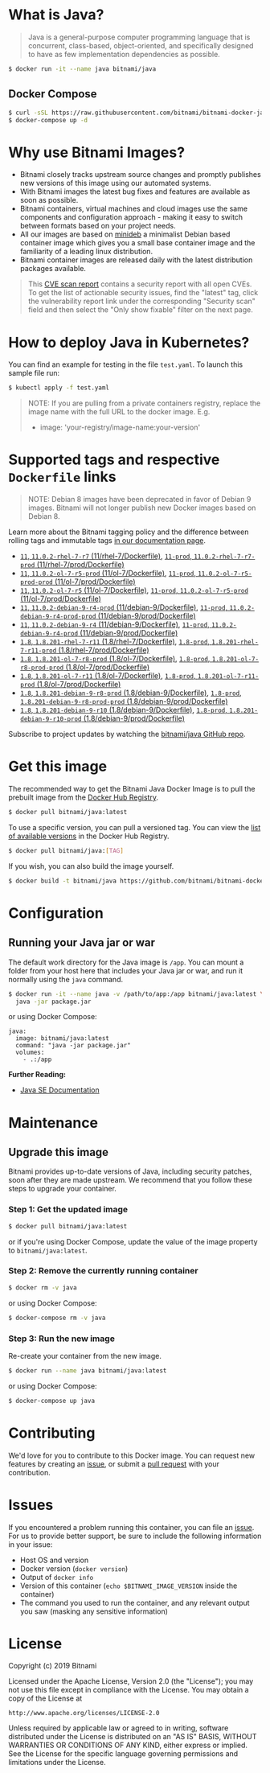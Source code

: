 # What is Java?

> Java is a general-purpose computer programming language that is concurrent, class-based, object-oriented, and specifically designed to have as few implementation dependencies as possible.

```bash
$ docker run -it --name java bitnami/java
```

## Docker Compose

```bash
$ curl -sSL https://raw.githubusercontent.com/bitnami/bitnami-docker-java/master/docker-compose.yml > docker-compose.yml
$ docker-compose up -d
```

# Why use Bitnami Images?

* Bitnami closely tracks upstream source changes and promptly publishes new versions of this image using our automated systems.
* With Bitnami images the latest bug fixes and features are available as soon as possible.
* Bitnami containers, virtual machines and cloud images use the same components and configuration approach - making it easy to switch between formats based on your project needs.
* All our images are based on [minideb](https://github.com/bitnami/minideb) a minimalist Debian based container image which gives you a small base container image and the familiarity of a leading linux distribution.
* Bitnami container images are released daily with the latest distribution packages available.


> This [CVE scan report](https://quay.io/repository/bitnami/java?tab=tags) contains a security report with all open CVEs. To get the list of actionable security issues, find the "latest" tag, click the vulnerability report link under the corresponding "Security scan" field and then select the "Only show fixable" filter on the next page.

# How to deploy Java in Kubernetes?

You can find an example for testing in the file `test.yaml`. To launch this sample file run:

```bash
$ kubectl apply -f test.yaml
```

> NOTE: If you are pulling from a private containers registry, replace the image name with the full URL to the docker image. E.g.
>
> - image: 'your-registry/image-name:your-version'

# Supported tags and respective `Dockerfile` links

> NOTE: Debian 8 images have been deprecated in favor of Debian 9 images. Bitnami will not longer publish new Docker images based on Debian 8.

Learn more about the Bitnami tagging policy and the difference between rolling tags and immutable tags [in our documentation page](https://docs.bitnami.com/containers/how-to/understand-rolling-tags-containers/).


- [`11`, `11.0.2-rhel-7-r7` (11/rhel-7/Dockerfile)](https://github.com/bitnami/bitnami-docker-java/blob/11.0.2-rhel-7-r7/11/rhel-7/Dockerfile), [`11-prod`, `11.0.2-rhel-7-r7-prod` (11/rhel-7/prod/Dockerfile)](https://github.com/bitnami/bitnami-docker-java/blob/11.0.2-rhel-7-r7/11/rhel-7/prod/Dockerfile)
- [`11`, `11.0.2-ol-7-r5-prod` (11/ol-7/Dockerfile)](https://github.com/bitnami/bitnami-docker-java/blob/11.0.2-ol-7-r5-prod/11/ol-7/Dockerfile), [`11-prod`, `11.0.2-ol-7-r5-prod-prod` (11/ol-7/prod/Dockerfile)](https://github.com/bitnami/bitnami-docker-java/blob/11.0.2-ol-7-r5-prod/11/ol-7/prod/Dockerfile)
- [`11`, `11.0.2-ol-7-r5` (11/ol-7/Dockerfile)](https://github.com/bitnami/bitnami-docker-java/blob/11.0.2-ol-7-r5/11/ol-7/Dockerfile), [`11-prod`, `11.0.2-ol-7-r5-prod` (11/ol-7/prod/Dockerfile)](https://github.com/bitnami/bitnami-docker-java/blob/11.0.2-ol-7-r5/11/ol-7/prod/Dockerfile)
- [`11`, `11.0.2-debian-9-r4-prod` (11/debian-9/Dockerfile)](https://github.com/bitnami/bitnami-docker-java/blob/11.0.2-debian-9-r4-prod/11/debian-9/Dockerfile), [`11-prod`, `11.0.2-debian-9-r4-prod-prod` (11/debian-9/prod/Dockerfile)](https://github.com/bitnami/bitnami-docker-java/blob/11.0.2-debian-9-r4-prod/11/debian-9/prod/Dockerfile)
- [`11`, `11.0.2-debian-9-r4` (11/debian-9/Dockerfile)](https://github.com/bitnami/bitnami-docker-java/blob/11.0.2-debian-9-r4/11/debian-9/Dockerfile), [`11-prod`, `11.0.2-debian-9-r4-prod` (11/debian-9/prod/Dockerfile)](https://github.com/bitnami/bitnami-docker-java/blob/11.0.2-debian-9-r4/11/debian-9/prod/Dockerfile)
- [`1.8`, `1.8.201-rhel-7-r11` (1.8/rhel-7/Dockerfile)](https://github.com/bitnami/bitnami-docker-java/blob/1.8.201-rhel-7-r11/1.8/rhel-7/Dockerfile), [`1.8-prod`, `1.8.201-rhel-7-r11-prod` (1.8/rhel-7/prod/Dockerfile)](https://github.com/bitnami/bitnami-docker-java/blob/1.8.201-rhel-7-r11/1.8/rhel-7/prod/Dockerfile)
- [`1.8`, `1.8.201-ol-7-r8-prod` (1.8/ol-7/Dockerfile)](https://github.com/bitnami/bitnami-docker-java/blob/1.8.201-ol-7-r8-prod/1.8/ol-7/Dockerfile), [`1.8-prod`, `1.8.201-ol-7-r8-prod-prod` (1.8/ol-7/prod/Dockerfile)](https://github.com/bitnami/bitnami-docker-java/blob/1.8.201-ol-7-r8-prod/1.8/ol-7/prod/Dockerfile)
- [`1.8`, `1.8.201-ol-7-r11` (1.8/ol-7/Dockerfile)](https://github.com/bitnami/bitnami-docker-java/blob/1.8.201-ol-7-r11/1.8/ol-7/Dockerfile), [`1.8-prod`, `1.8.201-ol-7-r11-prod` (1.8/ol-7/prod/Dockerfile)](https://github.com/bitnami/bitnami-docker-java/blob/1.8.201-ol-7-r11/1.8/ol-7/prod/Dockerfile)
- [`1.8`, `1.8.201-debian-9-r8-prod` (1.8/debian-9/Dockerfile)](https://github.com/bitnami/bitnami-docker-java/blob/1.8.201-debian-9-r8-prod/1.8/debian-9/Dockerfile), [`1.8-prod`, `1.8.201-debian-9-r8-prod-prod` (1.8/debian-9/prod/Dockerfile)](https://github.com/bitnami/bitnami-docker-java/blob/1.8.201-debian-9-r8-prod/1.8/debian-9/prod/Dockerfile)
- [`1.8`, `1.8.201-debian-9-r10` (1.8/debian-9/Dockerfile)](https://github.com/bitnami/bitnami-docker-java/blob/1.8.201-debian-9-r10/1.8/debian-9/Dockerfile), [`1.8-prod`, `1.8.201-debian-9-r10-prod` (1.8/debian-9/prod/Dockerfile)](https://github.com/bitnami/bitnami-docker-java/blob/1.8.201-debian-9-r10/1.8/debian-9/prod/Dockerfile)

Subscribe to project updates by watching the [bitnami/java GitHub repo](https://github.com/bitnami/bitnami-docker-java).

# Get this image

The recommended way to get the Bitnami Java Docker Image is to pull the prebuilt image from the [Docker Hub Registry](https://hub.docker.com/r/bitnami/java).

```bash
$ docker pull bitnami/java:latest
```

To use a specific version, you can pull a versioned tag. You can view the [list of available versions](https://hub.docker.com/r/bitnami/java/tags/) in the Docker Hub Registry.

```bash
$ docker pull bitnami/java:[TAG]
```

If you wish, you can also build the image yourself.

```bash
$ docker build -t bitnami/java https://github.com/bitnami/bitnami-docker-java.git
```

# Configuration

## Running your Java jar or war

The default work directory for the Java image is `/app`. You can mount a folder from your host here that includes your Java jar or war, and run it normally using the `java` command.

```bash
$ docker run -it --name java -v /path/to/app:/app bitnami/java:latest \
  java -jar package.jar
```

or using Docker Compose:

```
java:
  image: bitnami/java:latest
  command: "java -jar package.jar"
  volumes:
    - .:/app
```

**Further Reading:**

  - [Java SE Documentation](https://docs.oracle.com/javase/8/docs/api/)

# Maintenance

## Upgrade this image

Bitnami provides up-to-date versions of Java, including security patches, soon after they are made upstream. We recommend that you follow these steps to upgrade your container.

### Step 1: Get the updated image

```bash
$ docker pull bitnami/java:latest
```

or if you're using Docker Compose, update the value of the image property to `bitnami/java:latest`.

### Step 2: Remove the currently running container

```bash
$ docker rm -v java
```

or using Docker Compose:

```bash
$ docker-compose rm -v java
```

### Step 3: Run the new image

Re-create your container from the new image.

```bash
$ docker run --name java bitnami/java:latest
```

or using Docker Compose:

```bash
$ docker-compose up java
```

# Contributing

We'd love for you to contribute to this Docker image. You can request new features by creating an [issue](https://github.com/bitnami/bitnami-docker-java/issues), or submit a [pull request](https://github.com/bitnami/bitnami-docker-java/pulls) with your contribution.

# Issues

If you encountered a problem running this container, you can file an [issue](https://github.com/bitnami/bitnami-docker-java/issues). For us to provide better support, be sure to include the following information in your issue:

- Host OS and version
- Docker version (`docker version`)
- Output of `docker info`
- Version of this container (`echo $BITNAMI_IMAGE_VERSION` inside the container)
- The command you used to run the container, and any relevant output you saw (masking any sensitive
information)

# License

Copyright (c) 2019 Bitnami

Licensed under the Apache License, Version 2.0 (the "License");
you may not use this file except in compliance with the License.
You may obtain a copy of the License at

    http://www.apache.org/licenses/LICENSE-2.0

Unless required by applicable law or agreed to in writing, software
distributed under the License is distributed on an "AS IS" BASIS,
WITHOUT WARRANTIES OR CONDITIONS OF ANY KIND, either express or implied.
See the License for the specific language governing permissions and
limitations under the License.
